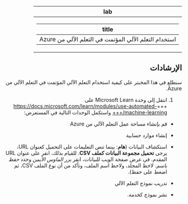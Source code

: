 <div id="readme" class="Box-body readme blob js-code-block-container p-5 p-xl-6 gist-border-0" dir="rtl">
    <article class="markdown-body entry-content container-lg" itemprop="text"><table>
  <thead>
  <tr>
  <th>lab</th>
  </tr>
  </thead>
  <tbody>
  <tr>
  <td><div><table>
  <thead>
  <tr>
  <th>title</th>
  </tr>
  </thead>
  <tbody>
  <tr>
  <td><div>استخدام التعلم الآلي المؤتمت في التعلم الآلي من Azure</div></td>
  </tr>
  </tbody>
</table>
</div></td>
  </tr>
  </tbody>
</table>

## الإرشادات
سنطلع في هذا المخبتر على كيفية استخدام التعلم الآلي المؤتمت في التعلم الآلي من Azure.

1.	انتقل إلى وحدة Microsoft Learn على +++https://docs.microsoft.com/learn/modules/use-automated-machine-learning/+++ واستكمل الوحدات التالية في المستعرض: 

- قم بإنشاء مساحة عمل التعلم الآلي من Azure
- إنشاء موارد حسابية
- استكشاف البيانات (**هام**: بينما تنص التعليمات على التحميل كعنوان URL، يرجى **تحميل مجموعة البيانات كملف CSV**. للقيام بذلك، انقر على عنوان URL المقدم. في عرض صفحة الويب للبيانات، انقر _بزر الماوس الأيمن_ وحدد _حفظ باسم_. لاحظ المجلد، ولاحظ اسم الملف، وتأكد من أن نوع الملف CSV، ثم اضغط على حفظ). 
   
- تدريب نموذج التعلم الآلي 
- نشر نموذج كخدمة. 

